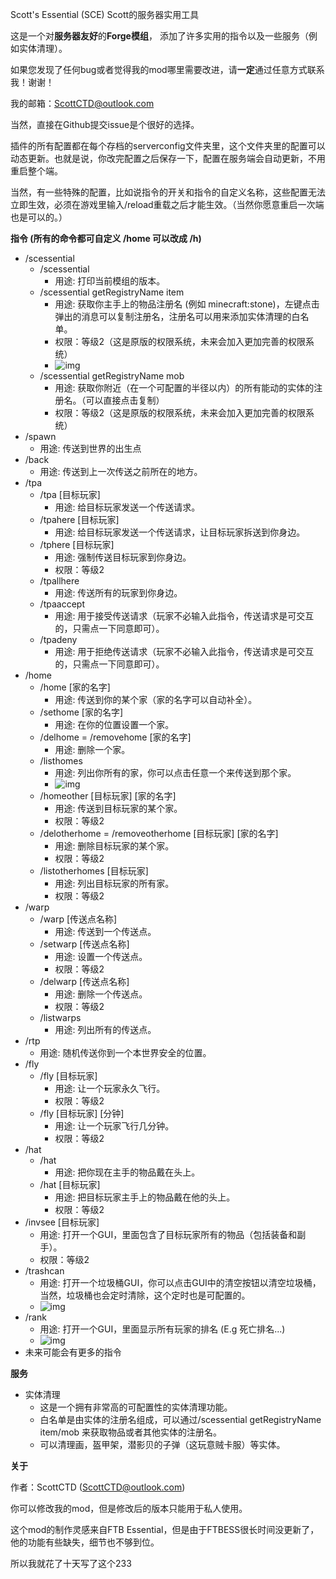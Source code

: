 Scott's Essential (SCE) Scott的服务器实用工具

这是一个对**服务器友好**的**Forge模组**， 添加了许多实用的指令以及一些服务（例如实体清理）。

如果您发现了任何bug或者觉得我的mod哪里需要改进，请**一定**通过任意方式联系我！谢谢！

我的邮箱：[ScottCTD@outlook.com](mailto:ScottCTD@outlook.com)

当然，直接在Github提交issue是个很好的选择。



插件的所有配置都在每个存档的serverconfig文件夹里，这个文件夹里的配置可以动态更新。也就是说，你改完配置之后保存一下，配置在服务端会自动更新，不用重启整个端。

当然，有一些特殊的配置，比如说指令的开关和指令的自定义名称，这些配置无法立即生效，必须在游戏里输入/reload重载之后才能生效。（当然你愿意重启一次端也是可以的。）


**指令 (所有的命令都可自定义 /home 可以改成 /h)**

- /scessential
  - /scessential
    - 用途: 打印当前模组的版本。
  - /scessential getRegistryName item
    - 用途: 获取你主手上的物品注册名 (例如 minecraft:stone)，左键点击弹出的消息可以复制注册名，注册名可以用来添加实体清理的白名单。
    - 权限：等级2（这是原版的权限系统，未来会加入更加完善的权限系统）
    - ![img](https://attachment.mcbbs.net/forum/202101/11/162735s2poupu654p0ubca.png)
  - /scessential getRegistryName mob
    - 用途: 获取你附近（在一个可配置的半径以内）的所有能动的实体的注册名。（可以直接点击复制）
    - 权限：等级2（这是原版的权限系统，未来会加入更加完善的权限系统）
- /spawn
  - 用途: 传送到世界的出生点
- /back
  - 用途: 传送到上一次传送之前所在的地方。
- /tpa
  - /tpa [目标玩家]
    - 用途: 给目标玩家发送一个传送请求。
  - /tpahere [目标玩家]
    - 用途: 给目标玩家发送一个传送请求，让目标玩家拆送到你身边。
  - /tphere [目标玩家]
    - 用途: 强制传送目标玩家到你身边。
    - 权限：等级2
  - /tpallhere
    - 用途: 传送所有的玩家到你身边。
  - /tpaaccept
    - 用途: 用于接受传送请求（玩家不必输入此指令，传送请求是可交互的，只需点一下同意即可）。
  - /tpadeny
    - 用途: 用于拒绝传送请求（玩家不必输入此指令，传送请求是可交互的，只需点一下同意即可）。
- /home
  - /home [家的名字]
    - 用途: 传送到你的某个家（家的名字可以自动补全）。
  - /sethome [家的名字]
    - 用途: 在你的位置设置一个家。
  - /delhome = /removehome [家的名字]
    - 用途: 删除一个家。
  - /listhomes
    - 用途: 列出你所有的家，你可以点击任意一个来传送到那个家。
    - ![img](https://attachment.mcbbs.net/forum/202101/11/162633htmy1itrp8gzrr66.png)
  - /homeother [目标玩家] [家的名字]
    - 用途: 传送到目标玩家的某个家。
    - 权限：等级2
  - /delotherhome = /removeotherhome [目标玩家] [家的名字]
    - 用途: 删除目标玩家的某个家。
    - 权限：等级2
  - /listotherhomes [目标玩家]
    - 用途: 列出目标玩家的所有家。
    - 权限：等级2
- /warp
  - /warp [传送点名称]
    - 用途: 传送到一个传送点。
  - /setwarp [传送点名称]
    - 用途: 设置一个传送点。
    - 权限：等级2
  - /delwarp [传送点名称]
    - 用途: 删除一个传送点。
    - 权限：等级2
  - /listwarps
    - 用途: 列出所有的传送点。
- /rtp
  - 用途: 随机传送你到一个本世界安全的位置。
- /fly
  - /fly [目标玩家]
    - 用途: 让一个玩家永久飞行。
    - 权限：等级2
  - /fly [目标玩家] [分钟]
    - 用途: 让一个玩家飞行几分钟。
    - 权限：等级2
- /hat
  - /hat
    - 用途: 把你现在主手的物品戴在头上。
  - /hat [目标玩家]
    - 用途: 把目标玩家主手上的物品戴在他的头上。
    - 权限：等级2
- /invsee [目标玩家]
  - 用途: 打开一个GUI，里面包含了目标玩家所有的物品（包括装备和副手）。
  - 权限：等级2
- /trashcan
  - 用途: 打开一个垃圾桶GUI，你可以点击GUI中的清空按钮以清空垃圾桶，当然，垃圾桶也会定时清除，这个定时也是可配置的。
  - ![img](https://attachment.mcbbs.net/forum/202101/11/162959p7ht5nh7zj7zfkr8.png)
- /rank
  - 用途: 打开一个GUI，里面显示所有玩家的排名 (E.g 死亡排名...)
  - ![img](https://attachment.mcbbs.net/forum/202101/11/162916e8b8mzjbwzs8qbjv.png)
- 未来可能会有更多的指令

**服务**

- 实体清理
  - 这是一个拥有非常高的可配置性的实体清理功能。
  - 白名单是由实体的注册名组成，可以通过/scessential getRegistryName item/mob 来获取物品或者其他实体的注册名。
  - 可以清理画，盔甲架，潜影贝的子弹（这玩意贼卡服）等实体。

**关于**

作者：ScottCTD ([ScottCTD@outlook.com](mailto:ScottCTD@outlook.com))

你可以修改我的mod，但是修改后的版本只能用于私人使用。

这个mod的制作灵感来自FTB Essential，但是由于FTBESS很长时间没更新了，他的功能有些缺失，细节也不够到位。

所以我就花了十天写了这个233